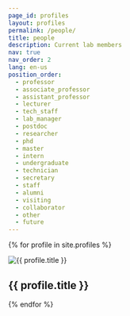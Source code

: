 ```yaml
---
page_id: profiles
layout: profiles
permalink: /people/
title: people
description: Current lab members
nav: true
nav_order: 2
lang: en-us
position_order:
  - professor
  - associate_professor
  - assistant_professor
  - lecturer
  - tech_staff
  - lab_manager
  - postdoc
  - researcher
  - phd
  - master
  - intern
  - undergraduate
  - technician
  - secretary
  - staff
  - alumni
  - visiting
  - collaborator
  - other
  - future
---
```


{% for profile in site.profiles %}
  <div class="profile">
    <img src="{{ profile.image }}" alt="{{ profile.title }}">
    <h2>{{ profile.title }}</h2>
    <!-- Add other profile details here -->
  </div>
{% endfor %}

<!-- [changed] changed at 2025/5/14 to manage the profiles of laboratory members in a single database
profiles:
  # if you want to include more than one profile, just replicate the following block
  # and create one content file for each profile inside _pages/
  - align: left
    image: people/kenji_fukushima.jpg
    content: people_pages/kenji_fukushima.md
    image_circular: false # crops the image to make it circular

  - align: left
    image: people/shunsuke_kanamori.jpg
    content: people_pages/shunsuke_kanamori.md
    image_circular: false # crops the image to make it circular

  - align: left
    image: people/naoto_inui.png
    content: people_pages/naoto_inui.md
    image_circular: false # crops the image to make it circular

  - align: left
    image: people/katsuhiro_yoneoka.png
    content: people_pages/katsuhiro_yoneoka.md
    image_circular: false # crops the image to make it circular

  - align: left
    image: people/tomoya_nishiguchi.png
    content: people_pages/tomoya_nishiguchi.md
    image_circular: false # crops the image to make it circular

  - align: left
    image: people/yuhan_guo.jpg
    content: people_pages/yuhan_guo.md
    image_circular: false # crops the image to make it circular

  - align: left
    image: people/default.jpg
    content: people_pages/sayoko_shirai.md
    image_circular: false # crops the image to make it circular

  - align: left
    image: people/default.jpg
    content: people_pages/yoshino_hashimoto.md
    image_circular: false # crops the image to make it circular

  - align: left
    image: people/yusuke_asaka.jpg
    content: people_pages/yusuke_asaka.md
    image_circular: false # crops the image to make it circular

  - align: left
    image: people/sakiko_teramoto.jpg
    content: people_pages/sakiko_teramoto.md
    image_circular: false # crops the image to make it circular

---
-->
<!--profiles:
  # if you want to include more than one profile, just replicate the following block
  # and create one content file for each profile inside _pages/
  - align: left
    image: /assets/img/people/kenji_fukushima.jpg
    content: kenji_fukushima.md
    image_circular: false # crops the image to make it circular
    more_info: >
      <p>555 your office number</p>
      <p>123 your address street</p>
      <p>Your City, State 12345</p>
---

